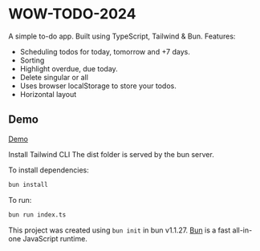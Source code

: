 # WOW-TODO-2024

A simple to-do app. Built using TypeScript, Tailwind & Bun. 
Features:
- Scheduling todos for today, tomorrow and +7 days.
- Sorting
- Highlight overdue, due today.
- Delete singular or all
- Uses browser localStorage to store your todos.
- Horizontal layout

## Demo
[Demo](https://www.tracyridge.co.uk/demos/todo-app/)

Install Tailwind CLI
The dist folder is served by the bun server.

To install dependencies:

```bash
bun install
```

To run:

```bash
bun run index.ts
```

This project was created using `bun init` in bun v1.1.27. [Bun](https://bun.sh) is a fast all-in-one JavaScript runtime.
